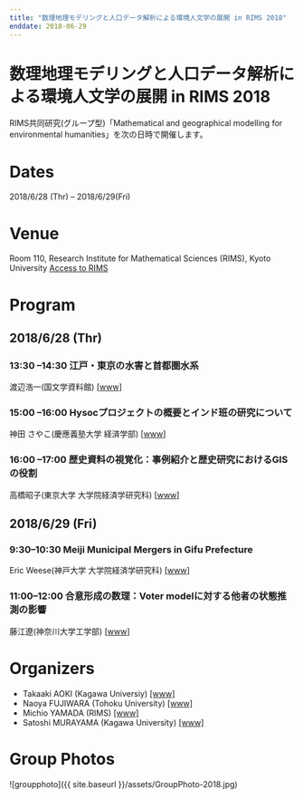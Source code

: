 ```yaml
---
title: "数理地理モデリングと人口データ解析による環境人文学の展開 in RIMS 2018"
enddate: 2018-06-29
---
```


# 数理地理モデリングと人口データ解析による環境人文学の展開 in RIMS 2018

RIMS共同研究(グループ型)「Mathematical and geographical modelling for environmental humanities」を次の日時で開催します。
# Dates
2018/6/28 (Thr) – 2018/6/29(Fri)

# Venue
Room 110, Research Institute for Mathematical Sciences (RIMS), Kyoto University
<a href="http://www.kurims.kyoto-u.ac.jp/en/access-01.html">Access to RIMS</a> 

# Program
## 2018/6/28 (Thr)
### 13:30 –14:30 江戸・東京の水害と首都圏水系
渡辺浩一(国文学資料館) [<a href="http://www.nijl.ac.jp/~kyodo/soken.files/about/teacher_watanabe.html">www</a>]

### 15:00 –16:00	Hysocプロジェクトの概要とインド班の研究について
神田 さやこ(慶應義塾大学 経済学部) [<a href="https://k-ris.keio.ac.jp/Profiles/170/0016985/profile.html">www</a>]

### 16:00 –17:00	歴史資料の視覚化：事例紹介と歴史研究におけるGISの役割
高橋昭子(東京大学 大学院経済学研究科) [<a href="http://www.hysoc.e.u-tokyo.ac.jp/index.html">www</a>]


## 2018/6/29 (Fri)
### 9:30&ndash;10:30 Meiji Municipal Mergers in Gifu Prefecture
Eric Weese(神戸大学 大学院経済学研究科) [<a href="http://www.econ.kobe-u.ac.jp/faculty/fields/technology/weese.html">www</a>]


### 11:00&ndash;12:00 合意形成の数理：Voter modelに対する他者の状態推測の影響
藤江遼(神奈川大学工学部) [<a href="http://kenkyu.kanagawa-u.ac.jp/kuhp/KgApp?kyoinId=ymbogsgmggy">www</a>]


# Organizers
- Takaaki AOKI (Kagawa Universiy) [[www]](http://www.ed.kagawa-u.ac.jp/~aoki/)
- Naoya FUJIWARA (Tohoku University) [[www]](https://www.is.tohoku.ac.jp/jp/laboratory/list_dept/c10.html)
- Michio YAMADA (RIMS) [[www]](http://www.kurims.kyoto-u.ac.jp/en/list/YAMADA,%20Michio.html)
- Satoshi MURAYAMA (Kagawa University) [[www]](http://hist-info-bs.net/)


# Group Photos
![groupphoto]({{ site.baseurl }}/assets/GroupPhoto-2018.jpg)